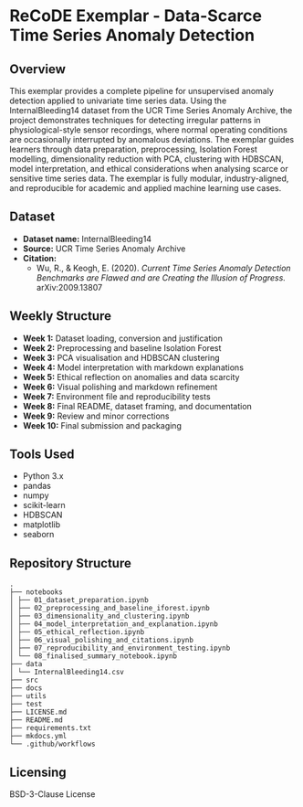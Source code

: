 # ReCoDE Exemplar - Data-Scarce Time Series Anomaly Detection

## Overview

This exemplar provides a complete pipeline for unsupervised anomaly detection applied to univariate time series data. Using the InternalBleeding14 dataset from the UCR Time Series Anomaly Archive, the project demonstrates techniques for detecting irregular patterns in physiological-style sensor recordings, where normal operating conditions are occasionally interrupted by anomalous deviations. The exemplar guides learners through data preparation, preprocessing, Isolation Forest modelling, dimensionality reduction with PCA, clustering with HDBSCAN, model interpretation, and ethical considerations when analysing scarce or sensitive time series data. The exemplar is fully modular, industry-aligned, and reproducible for academic and applied machine learning use cases.

## Dataset

- **Dataset name:** InternalBleeding14  
- **Source:** UCR Time Series Anomaly Archive  
- **Citation:**  
  - Wu, R., & Keogh, E. (2020). *Current Time Series Anomaly Detection Benchmarks are Flawed and are Creating the Illusion of Progress.* arXiv:2009.13807

## Weekly Structure

- **Week 1:** Dataset loading, conversion and justification  
- **Week 2:** Preprocessing and baseline Isolation Forest  
- **Week 3:** PCA visualisation and HDBSCAN clustering  
- **Week 4:** Model interpretation with markdown explanations  
- **Week 5:** Ethical reflection on anomalies and data scarcity  
- **Week 6:** Visual polishing and markdown refinement  
- **Week 7:** Environment file and reproducibility tests  
- **Week 8:** Final README, dataset framing, and documentation  
- **Week 9:** Review and minor corrections  
- **Week 10:** Final submission and packaging

## Tools Used

- Python 3.x
- pandas
- numpy
- scikit-learn
- HDBSCAN
- matplotlib
- seaborn

## Repository Structure

```
.
├── notebooks
│ ├── 01_dataset_preparation.ipynb
│ ├── 02_preprocessing_and_baseline_iforest.ipynb
│ ├── 03_dimensionality_and_clustering.ipynb
│ ├── 04_model_interpretation_and_explanation.ipynb
│ ├── 05_ethical_reflection.ipynb
│ ├── 06_visual_polishing_and_citations.ipynb
│ ├── 07_reproducibility_and_environment_testing.ipynb
│ └── 08_finalised_summary_notebook.ipynb
├── data
│ └── InternalBleeding14.csv
├── src
├── docs
├── utils
├── test
├── LICENSE.md
├── README.md
├── requirements.txt
├── mkdocs.yml
└── .github/workflows
```


## Licensing

BSD-3-Clause License
